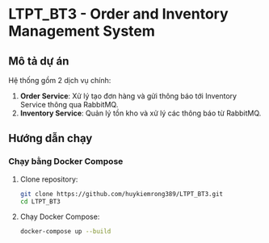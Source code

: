 # LTPT_BT3 - Order and Inventory Management System

## Mô tả dự án
Hệ thống gồm 2 dịch vụ chính:
1. **Order Service**: Xử lý tạo đơn hàng và gửi thông báo tới Inventory Service thông qua RabbitMQ.
2. **Inventory Service**: Quản lý tồn kho và xử lý các thông báo từ RabbitMQ.

## Hướng dẫn chạy

### Chạy bằng Docker Compose
1. Clone repository:
   ```bash
   git clone https://github.com/huykiemrong389/LTPT_BT3.git
   cd LTPT_BT3
2. Chạy Docker Compose:
   ```bash
   docker-compose up --build

